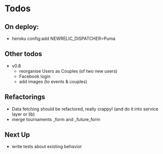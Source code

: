 Todos
====================

On deploy:
---------------------
  - heroku config:add NEWRELIC_DISPATCHER=Puma

Other todos
---------------------
  - v0.8
    - reorganise Users as Couples (of two new users)
    - Facebook login
    - add images (to events & couples)

Refactorings
---------------------
  - Data fetching should be refactored, really crappy! (and do it into service layer or lib)
  - merge tournaments _form and _future_form

Next Up
---------------------
  - write tests about existing behavior